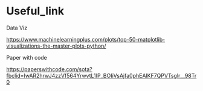 # Useful_link

Data Viz

https://www.machinelearningplus.com/plots/top-50-matplotlib-visualizations-the-master-plots-python/


Paper with code

https://paperswithcode.com/sota?fbclid=IwAR2hrwJ4zzVf564YrwvtL1IP_BOIiVsAjfa0phEAlKF7QPVTsglr__98Tr0
